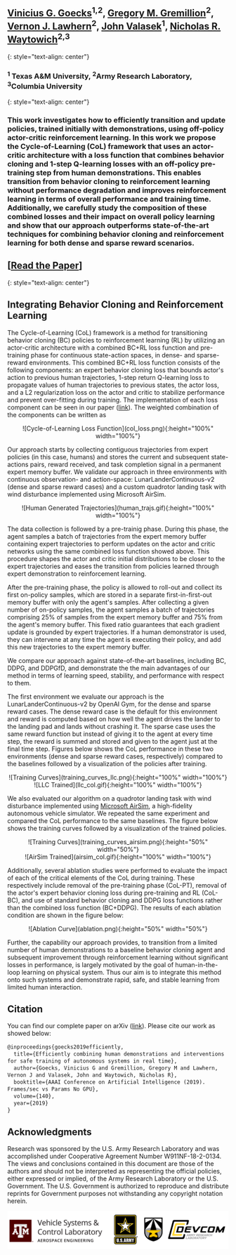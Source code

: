 &nbsp;  
## [Vinicius G. Goecks](https://www.vggoecks.com/)<sup>1,2</sup>, [Gregory M. Gremillion](https://scholar.google.com/citations?user=F5GopigAAAAJ&hl=en&oi=ao)<sup>2</sup>, [Vernon J. Lawhern](https://scholar.google.com/citations?user=9tJ4piEAAAAJ&hl=en)<sup>2</sup>,  [John Valasek](https://engineering.tamu.edu/aerospace/profiles/jvalasek.html)<sup>1</sup>, [Nicholas R. Waytowich](http://liinc.bme.columbia.edu/author/nick-waytowich/)<sup>2,3</sup>
{: style="text-align: center"}

### <sup>1</sup> Texas A&M University, <sup>2</sup>Army Research Laboratory, <sup>3</sup>Columbia University
{: style="text-align: center"}

### This work investigates how to efficiently transition and update policies, trained initially with demonstrations, using off-policy actor-critic reinforcement learning. In this work we propose the Cycle-of-Learning (CoL) framework that uses an actor-critic architecture with a loss function that combines behavior cloning and 1-step Q-learning losses with an off-policy pre-training step from human demonstrations. This enables transition from behavior cloning to reinforcement learning without performance degradation and improves reinforcement learning in terms of overall performance and training time. Additionally, we carefully study the composition of these combined losses and their impact on overall policy learning and show that our approach outperforms state-of-the-art techniques for combining behavior cloning and reinforcement learning for both dense and sparse reward scenarios.

## [[Read the Paper](https://arxiv.org/abs/1810.11545)]
{: style="text-align: center"}

## Integrating Behavior Cloning and Reinforcement Learning

The Cycle-of-Learning (CoL) framework is a method for transitioning behavior cloning (BC) policies to reinforcement learning (RL) by utilizing an actor-critic architecture with a combined BC+RL loss function and pre-training phase for continuous state-action spaces, in dense- and sparse-reward environments.
This combined BC+RL loss function consists of the following components: an expert behavior cloning loss that bounds actor's action to previous human trajectories, 1-step return Q-learning loss to propagate values of human trajectories to previous states, the actor loss, and a L2 regularization loss on the actor and critic to stabilize performance and prevent over-fitting during training. 
The implementation of each loss component can be seen in our paper ([link](https://arxiv.org/abs/1810.11545)). The weighted combination of the components can be written as

<div style="text-align: center">
![Cycle-of-Learning Loss Function](col_loss.png){:height="100%" width="100%"}
</div>

Our approach starts by collecting contiguous trajectories from expert policies (in this case, humans) and stores the current and subsequent state-actions pairs, reward received, and task completion signal in a permanent expert memory buffer.
We validate our approach in three environments with continuous observation- and action-space: LunarLanderContinuous-v2 (dense and sparse reward cases) and a custom quadrotor landing task with wind disturbance implemented using Microsoft AirSim.

<div style="text-align: center">
![Human Generated Trajectories](human_trajs.gif){:height="100%" width="100%"}
</div>

The data collection is followed by a pre-trainig phase. During this phase, the agent samples a batch of trajectories from the expert memory buffer containing expert trajectories to perform updates on the actor and critic networks using the same combined loss function showed above.
This procedure shapes the actor and critic initial distributions to be closer to the expert trajectories and eases the transition from policies learned through expert demonstration to reinforcement learning.

After the pre-training phase, the policy is allowed to roll-out and collect its first on-policy samples, which are stored in a separate first-in-first-out memory buffer with only the agent's samples.
After collecting a given number of on-policy samples, the agent samples a batch of trajectories comprising 25% of samples from the expert memory buffer and 75% from the agent's memory buffer.
This fixed ratio guarantees that each gradient update is grounded by expert trajectories.
If a human demonstrator is used, they can intervene at any time the agent is executing their policy, and add this new trajectories to the expert memory buffer.

We compare our approach against state-of-the-art baselines, including BC, DDPG, and DDPGfD, and demonstrate the the main advantages of our method in terms of learning speed, stability, and performance with respect to them.

The first environment we evaluate our approach is the LunarLanderContinuous-v2 by OpenAI Gym, for the dense and sparse reward cases. The dense reward case is the default for this environment and reward is computed based on how well the agent drives the lander to the landing pad and lands without crashing it. The sparse case uses the same reward function but instead of giving it to the agent at every time step, the reward is summed and stored and given to the agent just at the final time step.
Figures below shows the CoL performance in these two environments (dense and sparse reward cases, respectively) compared to the baselines followed by a visualization of the policies after training.

<div style="text-align: center">
![Training Curves](training_curves_llc.png){:height="100%" width="100%"}
</div>

<div style="text-align: center">
![LLC Trained](llc_col.gif){:height="100%" width="100%"}
</div>

We also evaluated our algorithm on a quadrotor landing task with wind disturbance implemented using [Microsoft AirSim](https://github.com/microsoft/AirSim), a high-fidelity autonomous vehicle simulator. We repeated the same experiment and compared the CoL performance to the same baselines. The figure below shows the training curves followed by a visualization of the trained policies.

<div style="text-align: center">
![Training Curves](training_curves_airsim.png){:height="50%" width="50%"}
</div>

<div style="text-align: center">
![AirSim Trained](airsim_col.gif){:height="100%" width="100%"}
</div>


Additionally, several ablation studies were performed to evaluate the impact of each of the critical elements of the CoL during training.
These respectively include removal of the pre-training phase (CoL-PT), removal of the actor's expert behavior cloning loss during pre-training and RL (CoL-BC), and use of standard behavior cloning and DDPG loss functions rather than the combined loss function (BC+DDPG).
The results of each ablation condition are shown in the figure below:

<div style="text-align: center">
![Ablation Curve](ablation.png){:height="50%" width="50%"}
</div>

Further, the capability our approach provides, to transition from a limited number of human demonstrations to a baseline behavior cloning agent and subsequent improvement through reinforcement learning without significant losses in performance, is largely motivated by the goal of human-in-the-loop learning on physical system.
Thus our aim is to integrate this method onto such systems and demonstrate rapid, safe, and stable learning from limited human interaction.

## Citation

You can find our complete paper on arXiv ([link](https://arxiv.org/abs/1810.11545)). Please cite our work as showed below:
```
@inproceedings{goecks2019efficiently,
  title={Efficiently combining human demonstrations and interventions for safe training of autonomous systems in real time},
  author={Goecks, Vinicius G and Gremillion, Gregory M and Lawhern, Vernon J and Valasek, John and Waytowich, Nicholas R},
  booktitle={AAAI Conference on Artificial Intelligence (2019). Frames/sec vs Params No GPU},
  volume={140},
  year={2019}
}
```

## Acknowledgments

Research was sponsored by the U.S. Army Research Laboratory and was accomplished under Cooperative Agreement Number W911NF-18-2-0134. The views and conclusions contained in this document are those of the authors and should not be interpreted as representing the official policies, either expressed or implied, of the Army Research Laboratory or the U.S. Government. The U.S. Government is authorized to reproduce and distribute reprints for Government purposes not withstanding any copyright notation herein.

![Lab Logos](lab_logos.png)
